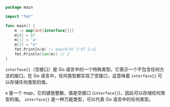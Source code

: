 ```go
package main

import "fmt"

func main() {
	m := map[int]interface{}{}
	m[0] = 97
	m[1] = 'a'
	m[2] = "a"
	fmt.Println(m) // map[0:97 1:97 2:a]
	fmt.Println(len(m)) // 3
}
```

`interface{}`（空接口）是 Go 语言中的一个特殊类型。它表示一个不包含任何方法的接口。在 Go 语言中，任何类型都实现了空接口，这意味着 `interface{}` 可以存储任何类型的值。

`m` 是一个 map，它的键是整数，值是空接口 (`interface{}`)，因此可以存储任何类型的值。
`interface{}` 是一种万能类型，可以代表 Go 语言中的任何类型。
